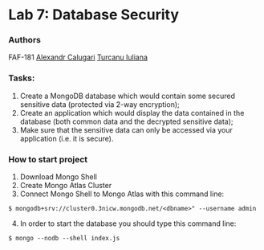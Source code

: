 # Lab 7: Database Security
### Authors 
FAF-181
[Alexandr Calugari](https://github.com/afishr)
[Turcanu Iuliana](https://github.com/Julinia)

### Tasks:
 
1. Create a MongoDB database which would contain some secured sensitive data (protected
via 2-way encryption);
2. Create an application which would display the data contained in the database (both
common data and the decrypted sensitive data);
3. Make sure that the sensitive data can only be accessed via your application (i.e. it is
secure).

### How to start project

1. Download Mongo Shell 
2. Create Mongo Atlas Cluster
3. Connect Mongo Shell to Mongo Atlas with this command line: 
 ```
 $ mongodb+srv://cluster0.3nicw.mongodb.net/<dbname>" --username admin
```
4. In order to start the database you should type this command line: 
```
$ mongo --nodb --shell index.js
```
